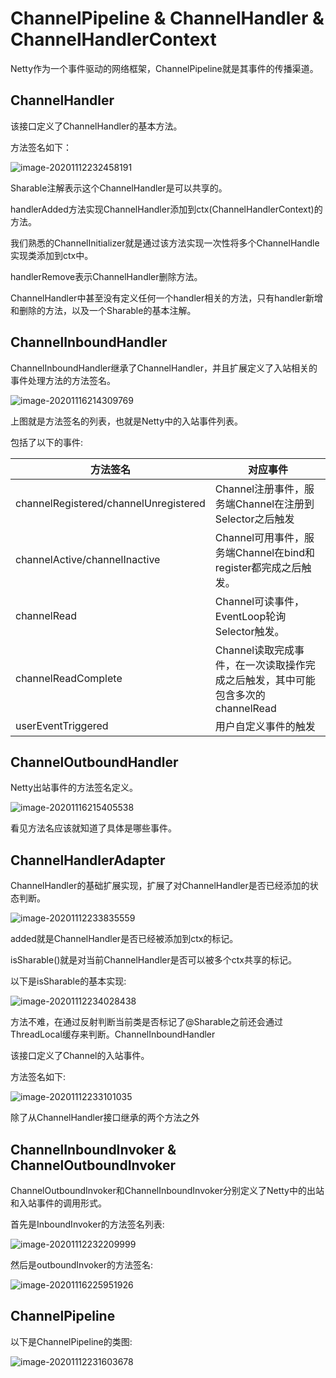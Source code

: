 # ChannelPipeline & ChannelHandler & ChannelHandlerContext



Netty作为一个事件驱动的网络框架，ChannelPipeline就是其事件的传播渠道。





## ChannelHandler

该接口定义了ChannelHandler的基本方法。

方法签名如下：

![image-20201112232458191](/home/chen/Pictures/image-20201112232458191.png)

Sharable注解表示这个ChannelHandler是可以共享的。

handlerAdded方法实现ChannelHandler添加到ctx(ChannelHandlerContext)的方法。

我们熟悉的ChannelInitializer就是通过该方法实现一次性将多个ChannelHandle实现类添加到ctx中。

handlerRemove表示ChannelHandler删除方法。



ChannelHandler中甚至没有定义任何一个handler相关的方法，只有handler新增和删除的方法，以及一个Sharable的基本注解。



## ChannelInboundHandler

ChannelInboundHandler继承了ChannelHandler，并且扩展定义了入站相关的事件处理方法的方法签名。

![image-20201116214309769](/home/chen/Pictures/image-20201116214309769.png)

上图就是方法签名的列表，也就是Netty中的入站事件列表。

包括了以下的事件:



| 方法签名 | 对应事件|
| -------- | -------- |
| channelRegistered/channelUnregistered | Channel注册事件，服务端Channel在注册到Selector之后触发 |
| channelActive/channelInactive | Channel可用事件，服务端Channel在bind和register都完成之后触发。 |
| channelRead | Channel可读事件，EventLoop轮询Selector触发。 |
| channelReadComplete | Channel读取完成事件，在一次读取操作完成之后触发，其中可能包含多次的channelRead |
| userEventTriggered | 用户自定义事件的触发 |





## ChannelOutboundHandler

Netty出站事件的方法签名定义。

![image-20201116215405538](/home/chen/Pictures/image-20201116215405538.png)

看见方法名应该就知道了具体是哪些事件。



## ChannelHandlerAdapter

ChannelHandler的基础扩展实现，扩展了对ChannelHandler是否已经添加的状态判断。

![image-20201112233835559](/home/chen/Pictures/image-20201112233835559.png)

added就是ChannelHandler是否已经被添加到ctx的标记。

isSharable()就是对当前ChannelHandler是否可以被多个ctx共享的标记。

以下是isSharable的基本实现:

![image-20201112234028438](/home/chen/Pictures/image-20201112234028438.png)

方法不难，在通过反射判断当前类是否标记了@Sharable之前还会通过ThreadLocal缓存来判断。ChannelInboundHandler

该接口定义了Channel的入站事件。

方法签名如下:

![image-20201112233101035](/home/chen/Pictures/image-20201112233101035.png)

除了从ChannelHandler接口继承的两个方法之外

## ChannelInboundInvoker & ChannelOutboundInvoker

ChannelOutboundInvoker和ChannelInboundInvoker分别定义了Netty中的出站和入站事件的调用形式。

首先是InboundInvoker的方法签名列表:

![image-20201112232209999](/home/chen/Pictures/image-20201112232209999.png)

然后是outboundInvoker的方法签名:

![image-20201116225951926](/home/chen/Pictures/image-20201116225951926.png)





## ChannelPipeline

以下是ChannelPipeline的类图:

![image-20201112231603678](/home/chen/Pictures/image-20201112231603678.png)